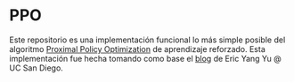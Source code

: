 # PPO
Este repositorio es una implementación funcional lo más simple posible del algoritmo [Proximal Policy Optimization](https://arxiv.org/abs/1707.06347) de aprendizaje reforzado. Esta implementación fue hecha tomando como base el [blog](https://medium.com/analytics-vidhya/coding-ppo-from-scratch-with-pytorch-part-1-4-613dfc1b14c8) de Eric Yang Yu @ UC San Diego.
